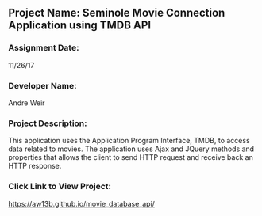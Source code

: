 ## Project Name:  Seminole Movie Connection Application using TMDB API

### Assignment Date:  
11/26/17

### Developer Name:  
Andre Weir

### Project Description:
This application uses the Application Program Interface, TMDB, to access data related to movies. The application uses Ajax and JQuery methods and properties that allows the client to send HTTP request and receive back an HTTP response. 

### Click Link to View Project:
https://aw13b.github.io/movie_database_api/
